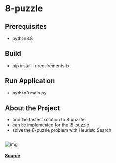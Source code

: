 # 8-puzzle

## Prerequisites
- python3.8

## Build
- pip install -r requirements.txt

## Run Application
- python3 main.py

## About the Project 
- find the fastest solution to 8-puzzle
- can be implemented for the 15-puzzle
- solve the 8-puzzle problem with Heuristc Search

##
![img](https://user-images.githubusercontent.com/31656464/154125327-f48da810-8c2c-4d21-812b-9f0fc3609a30.jpeg)

#### [Source](https://www.linkedin.com/pulse/solving-8-puzzle-using-algorithm-python-ajinkya-sonawane/)

